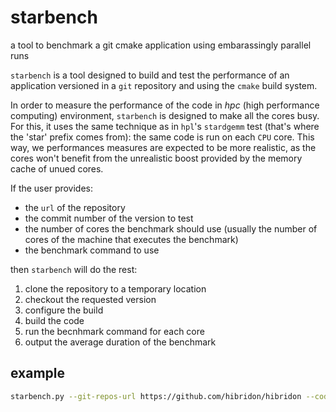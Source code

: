 # starbench
a tool to benchmark a git cmake application using embarassingly parallel runs

`starbench` is a tool designed to build and test the performance of an application versioned in a `git` repository and using the `cmake` build system.

In order to measure the performance of the code in *hpc* (high performance computing) environment, `starbench` is designed to make all the cores busy. For this, it uses the same technique as in `hpl`'s `stardgemm` test (that's where the 'star' prefix comes from): the same code is run on each `CPU` core. This way, we performances measures are expected to be more realistic, as the cores won't benefit from the unrealistic boost provided by the memory cache of unued cores.

If the user provides:
- the `url` of the repository
- the commit number of the version to test
- the number of cores the benchmark should use (usually the number of cores of the machine that executes the benchmark)
- the benchmark command to use

then `starbench` will do the rest:
1. clone the repository to a temporary location
2. checkout the requested version
3. configure the build
4. build the code
5. run the becnhmark command for each core
6. output the average duration of the benchmark

## example

```sh
starbench.py --git-repos-url https://github.com/hibridon/hibridon --code-version a3bed1c3ccfbca572003020d3e3d3b1ff3934fad --git-user g-raffy --git-pass-file "$HOME/.github/personal_access_tokens/bench.hibridon.cluster.ipr.univ-rennes1.fr.pat" --num-cores 2 --output-dir=/tmp/hibench --cmake-path=/opt/cmake/cmake-3.23.0/bin/cmake --cmake-option=-DCMAKE_BUILD_TYPE=Release --cmake-option=-DBUILD_TESTING=ON --benchmark-command='ctest --output-on-failure -L ^arch4_quick$'
```
